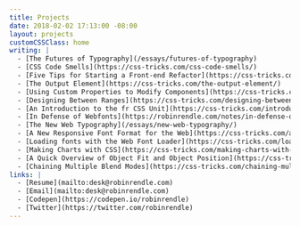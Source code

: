 ```yaml
---
title: Projects
date: 2018-02-02 17:13:00 -08:00
layout: projects
customCSSClass: home
writing: |
  - [The Futures of Typography](/essays/futures-of-typography)
  - [CSS Code Smells](https://css-tricks.com/css-code-smells/)
  - [Five Tips for Starting a Front-end Refactor](https://css-tricks.com/5-tips-starting-front-end-refactor/)
  - [The Output Element](https://css-tricks.com/the-output-element/)
  - [Using Custom Properties to Modify Components](https://css-tricks.com/using-custom-properties-modify-components/)
  - [Designing Between Ranges](https://css-tricks.com/designing-between-ranges/)
  - [An Introduction to the fr CSS Unit](https://css-tricks.com/introduction-fr-css-unit/)
  - [In Defense of Webfonts](https://robinrendle.com/notes/in-defense-of-webfonts/)
  - [The New Web Typography](/essays/new-web-typography/)
  - [A New Responsive Font Format for the Web](https://css-tricks.com/a-new-responsive-font-format-for-the-web/)
  - [Loading fonts with the Web Font Loader](https://css-tricks.com/loading-web-fonts-with-the-web-font-loader/)
  - [Making Charts with CSS](https://css-tricks.com/making-charts-with-css/)
  - [A Quick Overview of Object Fit and Object Position](https://css-tricks.com/on-object-fit-and-object-position/)
  - [Chaining Multiple Blend Modes](https://css-tricks.com/chaining-multiple-blend-modes/)
links: |
  - [Resume](mailto:desk@robinrendle.com)
  - [Email](mailto:desk@robinrendle.com)
  - [Codepen](https://codepen.io/robinrendle)
  - [Twitter](https://twitter.com/robinrendle)
---
```


